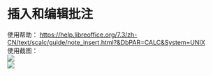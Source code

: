 # 插入和编辑批注  
使用帮助： https://help.libreoffice.org/7.3/zh-CN/text/scalc/guide/note_insert.html?&DbPAR=CALC&System=UNIX  
使用截图：  
![](https://github.com/GICEGreenIce/WORK-PLCT20221009-15/blob/main/Calc/screenshots/%E6%8F%92%E5%85%A5%E6%89%B9%E6%B3%A8.jpeg)  
![](https://github.com/GICEGreenIce/WORK-PLCT20221009-15/blob/main/Calc/screenshots/%E6%8F%92%E5%85%A5%E6%89%B9%E6%B3%A82.jpeg)  
